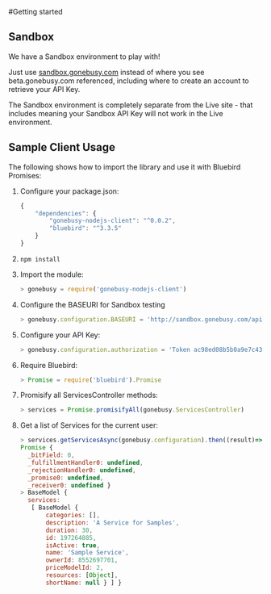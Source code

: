 #Getting started

## Sandbox

We have a Sandbox environment to play with!

Just use [sandbox.gonebusy.com](http://sandbox.gonebusy.com) instead of where you see beta.gonebusy.com referenced, including where to create an account to retrieve your API Key.

The Sandbox environment is completely separate from the Live site - that includes meaning your Sandbox API Key will not work in the Live environment.

## Sample Client Usage

The following shows how to import the library and use it with Bluebird Promises:

1. Configure your package.json:

    ```js
    {
        "dependencies": {
            "gonebusy-nodejs-client": "^0.0.2",
            "bluebird": "^3.3.5"
        }
    }
    ```

1. ```npm install```

1. Import the module:

    ```js
    > gonebusy = require('gonebusy-nodejs-client')
    ```

1. Configure the BASEURI for Sandbox testing

    ```js
    > gonebusy.configuration.BASEURI = 'http://sandbox.gonebusy.com/api/v1'
    ```
    
1. Configure your API Key:

    ```js
    > gonebusy.configuration.authorization = 'Token ac98ed08b5b0a9e7c43a233aeba841ce' // Default Sandbox token
    ```

1. Require Bluebird:

    ```js
    > Promise = require('bluebird').Promise
    ```
    
1. Promisify all ServicesController methods:

    ```js
    > services = Promise.promisifyAll(gonebusy.ServicesController)
    ```

1. Get a list of Services for the current user:

    ```js
    > services.getServicesAsync(gonebusy.configuration).then((result)=>{console.log(result);})
    Promise {
      _bitField: 0,
      _fulfillmentHandler0: undefined,
      _rejectionHandler0: undefined,
      _promise0: undefined,
      _receiver0: undefined }
    > BaseModel {
      services: 
       [ BaseModel {
           categories: [],
           description: 'A Service for Samples',
           duration: 30,
           id: 197264885,
           isActive: true,
           name: 'Sample Service',
           ownerId: 8552697701,
           priceModelId: 2,
           resources: [Object],
           shortName: null } ] }
   ```
   
